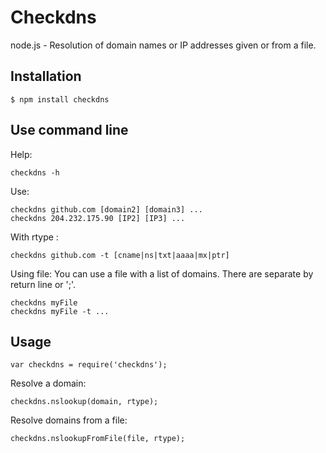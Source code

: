 Checkdns
========

node.js - Resolution of domain names or IP addresses given or from a file. 

## Installation
```
$ npm install checkdns
```

## Use command line

Help:
```
checkdns -h
```

Use:
```
checkdns github.com [domain2] [domain3] ...
checkdns 204.232.175.90 [IP2] [IP3] ...
```

With rtype :
```
checkdns github.com -t [cname|ns|txt|aaaa|mx|ptr]
```

Using file:
You can use a file with a list of domains. There are separate by return line or ';'.
```
checkdns myFile
checkdns myFile -t ...
```

## Usage

```
var checkdns = require('checkdns');
```

Resolve a domain:
```
checkdns.nslookup(domain, rtype);
```

Resolve domains from a file:

```
checkdns.nslookupFromFile(file, rtype);
```
